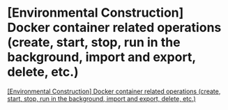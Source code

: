 # [Environmental Construction] Docker container related operations (create, start, stop, run in the background, import and export, delete, etc.)
[[Environmental Construction] Docker container related operations (create, start, stop, run in the background, import and export, delete, etc.)](https://aiwithcloud.com/2022/09/19/environmental_construction_docker_container_related_operations_create_start_stop_run_in_the_background_import_and_export_delete_etc/)